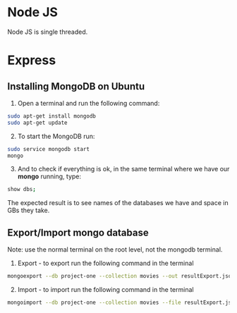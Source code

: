 # Node JS

Node JS is single threaded.

# Express

## Installing MongoDB on Ubuntu

1. Open a terminal and run the following command:
```bash
sudo apt-get install mongodb
sudo apt-get update
```

2. To start the MongoDB run:
```bash
sudo service mongodb start
mongo
```

3. And to check if everything is ok, in the same terminal where we have our **mongo** running, type:
```bash
show dbs;
```

The expected result is to see names of the databases we have and space in GBs they take.

## Export/Import mongo database

Note: use the normal terminal on the root level, not the mongodb terminal.

1. Export - to export run the following command in the terminal
```bash
mongoexport --db project-one --collection movies --out resultExport.json
```

2. Import - to import run the following command in the terminal
```bash
mongoimport --db project-one --collection movies --file resultExport.json
```
